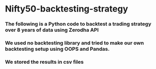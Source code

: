 # Nifty50-backtesting-strategy
### The following is a Python code to backtest a trading strategy over 8 years of data using Zerodha API
### We used no backtesting library and tried to make our own backtesting setup using OOPS and Pandas.
### We stored the results in csv files
